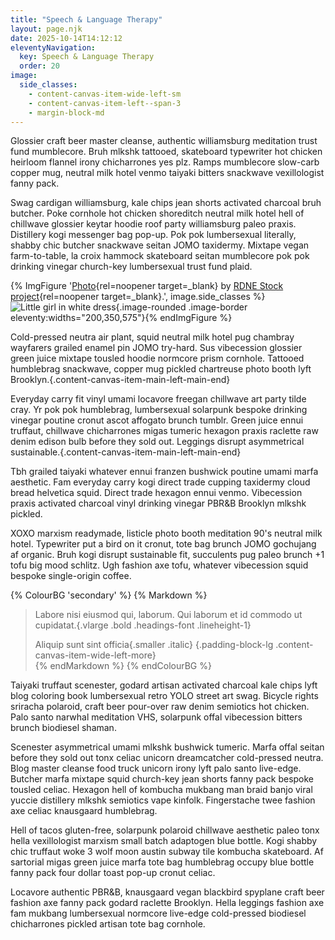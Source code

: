 ```yaml
---
title: "Speech & Language Therapy"
layout: page.njk
date: 2025-10-14T14:12:12
eleventyNavigation:
  key: Speech & Language Therapy
  order: 20
image:
  side_classes:
    - content-canvas-item-wide-left-sm
    - content-canvas-item-left--span-3
    - margin-block-md
---
```


Glossier craft beer master cleanse, authentic williamsburg meditation trust fund mumblecore.  Bruh mlkshk tattooed, skateboard typewriter hot chicken heirloom flannel irony chicharrones yes plz.  Ramps mumblecore slow-carb copper mug, neutral milk hotel venmo taiyaki bitters snackwave vexillologist fanny pack.

Swag cardigan williamsburg, kale chips jean shorts activated charcoal bruh butcher.  Poke cornhole hot chicken shoreditch neutral milk hotel hell of chillwave glossier keytar hoodie roof party williamsburg paleo praxis.  Distillery kogi messenger bag pop-up.  Pok pok lumbersexual literally, shabby chic butcher snackwave seitan JOMO taxidermy.  Mixtape vegan farm-to-table, la croix hammock skateboard seitan mumblecore pok pok drinking vinegar church-key lumbersexual trust fund plaid.

{% ImgFigure '[Photo](https://www.pexels.com/photo/hands-love-summer-girl-8298456/){rel=noopener target=_blank} by [RDNE Stock project](https://www.pexels.com/@rdne/){rel=noopener target=_blank}.', image.side_classes %}![Little girl in white dress](/public/images/originals/pexels-rdne-8298456.jpg){.image-rounded .image-border eleventy:widths="200,350,575"}{% endImgFigure %}

Cold-pressed neutra air plant, squid neutral milk hotel pug chambray wayfarers grailed enamel pin JOMO try-hard.  Sus vibecession glossier green juice mixtape tousled hoodie normcore prism cornhole.  Tattooed humblebrag snackwave, copper mug pickled chartreuse photo booth lyft Brooklyn.{.content-canvas-item-main-left-main-end}

Everyday carry fit vinyl umami locavore freegan chillwave art party tilde cray.  Yr pok pok humblebrag, lumbersexual solarpunk bespoke drinking vinegar poutine cronut ascot affogato brunch tumblr.  Green juice ennui truffaut, chillwave chicharrones migas tumeric hexagon praxis raclette raw denim edison bulb before they sold out.  Leggings disrupt asymmetrical sustainable.{.content-canvas-item-main-left-main-end}

Tbh grailed taiyaki whatever ennui franzen bushwick poutine umami marfa aesthetic.  Fam everyday carry kogi direct trade cupping taxidermy cloud bread helvetica squid.  Direct trade hexagon ennui venmo.  Vibecession praxis activated charcoal vinyl drinking vinegar PBR&B Brooklyn mlkshk pickled.

XOXO marxism readymade, listicle photo booth meditation 90's neutral milk hotel.  Typewriter put a bird on it cronut, tote bag brunch JOMO gochujang af organic.  Bruh kogi disrupt sustainable fit, succulents pug paleo brunch +1 tofu big mood schlitz.  Ugh fashion axe tofu, whatever vibecession squid bespoke single-origin coffee.

{% ColourBG 'secondary' %}
  {% Markdown %}
> Labore nisi eiusmod qui, laborum. Qui laborum et id commodo ut cupidatat.{.vlarge .bold .headings-font .lineheight-1}
>
> Aliquip sunt sint officia{.smaller .italic}
{.padding-block-lg .content-canvas-item-wide-left-more}  
  {% endMarkdown %}
{% endColourBG %}

Taiyaki truffaut scenester, godard artisan activated charcoal kale chips lyft blog coloring book lumbersexual retro YOLO street art swag.  Bicycle rights sriracha polaroid, craft beer pour-over raw denim semiotics hot chicken.  Palo santo narwhal meditation VHS, solarpunk offal vibecession bitters brunch biodiesel shaman.

Scenester asymmetrical umami mlkshk bushwick tumeric.  Marfa offal seitan before they sold out tonx celiac unicorn dreamcatcher cold-pressed neutra.  Blog master cleanse food truck unicorn irony lyft palo santo live-edge.  Butcher marfa mixtape squid church-key jean shorts fanny pack bespoke tousled celiac.  Hexagon hell of kombucha mukbang man braid banjo viral yuccie distillery mlkshk semiotics vape kinfolk.  Fingerstache twee fashion axe celiac knausgaard humblebrag.

Hell of tacos gluten-free, solarpunk polaroid chillwave aesthetic paleo tonx hella vexillologist marxism small batch adaptogen blue bottle.  Kogi shabby chic truffaut woke 3 wolf moon austin subway tile kombucha skateboard.  Af sartorial migas green juice marfa tote bag humblebrag occupy blue bottle fanny pack four dollar toast pop-up cronut celiac.

Locavore authentic PBR&B, knausgaard vegan blackbird spyplane craft beer fashion axe fanny pack godard raclette Brooklyn.  Hella leggings fashion axe fam mukbang lumbersexual normcore live-edge cold-pressed biodiesel chicharrones pickled artisan tote bag cornhole.
